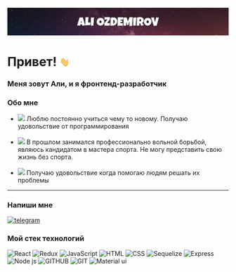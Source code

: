 ![Header](https://github.com/AliOzdemirov/AliOzdemirov/blob/main/assets/Header..png)

# Привет! <img src="https://github.com/AliOzdemirov/AliOzdemirov/blob/main/assets/waving-hand-joypixels.gif" width="25px"/>

### Меня зовут Али, и я фронтенд-разработчик

<h3>Обо мне</h3>
<ul>
  <li>
    <img src="https://cdn1.iconfinder.com/data/icons/data-science-flat-1/64/programming-developer-backend-laptop-algorithm-256.png" style="width:25px"/>
        Люблю постоянно учиться чему то новому. Получаю удовольствие от программирования 
  </li><br/>
  <li>
    <img src="https://st.depositphotos.com/1726008/1572/v/600/depositphotos_15722699-stock-illustration-wrestling-suplay-throw-stylized-vector.jpg" style="width:25px"/>
        В прошлом занимался профессионально вольной борьбой, являюсь кандидатом в мастера спорта. 
        Не могу представить свою жизнь без спорта.
  </li><br/>
  <li>
    <img src="https://thumbs.dreamstime.com/z/%D1%87%D0%B5%D1%80%D0%BD%D0%B0%D1%8F-%D1%82%D0%B2%D1%91%D1%80%D0%B4%D0%B0%D1%8F-%D0%B8%D0%BA%D0%BE%D0%BD%D0%BA%D0%B0-%D0%B4%D0%BB%D1%8F-%D0%B4%D0%B0-%D0%B8-%D0%BD%D0%B0%D1%81%D0%BB%D0%B0%D0%B6%D0%B4%D0%B0%D1%82%D1%8C%D1%81%D1%8F-%D1%81%D1%87%D0%B0%D1%81%D1%82%D0%BB%D0%B8%D0%B2%D0%BE%D0%B3%D0%BE-%D0%BF%D1%83%D0%B7%D1%8B%D1%80%D1%8F-165886850.jpg" style="width:25px"/>
        Получаю удовольствие когда помогаю людям решать их проблемы
  </li>
</ul>
<hr>

<h3>Напиши мне</h3>
<a href="https://t.me/AliOzdemirov"><img src="https://eam.su/wp-content/uploads/tg.png" alt="telegram" height=50/></a>

<h3>Мой стек технологий</h3>

![React](https://img.shields.io/badge/-React-090909?style=for-the-badge&logo=React)
![Redux](https://img.shields.io/badge/-Redux-090909?style=for-the-badge&logo=Redux)
![JavaScript](https://img.shields.io/badge/-JavaScript-090909?style=for-the-badge&logo=JavaScript)
![HTML](https://img.shields.io/badge/-HTML-090909?style=for-the-badge&logo=HTML5)
![CSS](https://img.shields.io/badge/-CSS-090909?style=for-the-badge&logo=CSS3)
![Sequelize](https://img.shields.io/badge/-Sequelize-090909?style=for-the-badge&logo=Sequelize)
![Express](https://img.shields.io/badge/-Express-090909?style=for-the-badge&logo=Express)
![Node js](https://img.shields.io/badge/-NODEJS-090909?style=for-the-badge&logo=NODE.JS)
![GITHUB](https://img.shields.io/badge/-Github-090909?style=for-the-badge&logo=Github)
![GIT](https://img.shields.io/badge/-GIT-090909?style=for-the-badge&logo=GIT)
![Material ui](https://img.shields.io/badge/-MATERIALUI-090909?style=for-the-badge&logo=mui)
